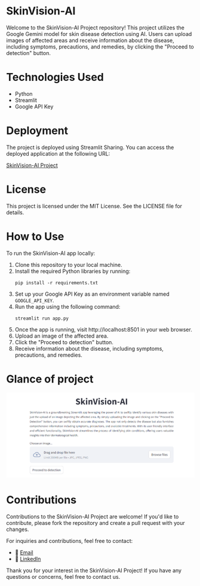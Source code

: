 # SkinVision-AI

Welcome to the SkinVision-AI Project repository! This project utilizes the Google Gemini model for skin disease detection using AI. Users can upload images of affected areas and receive information about the disease, including symptoms, precautions, and remedies, by clicking the "Proceed to detection" button.

# Technologies Used

- Python
- Streamlit
- Google API Key

# Deployment
The project is deployed using Streamlit Sharing. You can access the deployed application at the following URL:

[SkinVision-AI Project](https://skinvision-ai.streamlit.app/)

# License
This project is licensed under the MIT License. See the LICENSE file for details.

# How to Use
To run the SkinVision-AI app locally:

1. Clone this repository to your local machine.
2. Install the required Python libraries by running:
    ```
    pip install -r requirements.txt
    ```
3. Set up your Google API Key as an environment variable named `GOOGLE_API_KEY`.
4. Run the app using the following command:
    ```
    streamlit run app.py
    ```
5. Once the app is running, visit http://localhost:8501 in your web browser.
6. Upload an image of the affected area.
7. Click the "Proceed to detection" button.
8. Receive information about the disease, including symptoms, precautions, and remedies.

# Glance of project
![image](web_console.png)


# Contributions
Contributions to the SkinVision-AI Project are welcome! If you'd like to contribute, please fork the repository and create a pull request with your changes.

For inquiries and contributions, feel free to contact:
- 📧 [Email](mailto:vbkate9@gmail.com)
- 🔗 [LinkedIn](https://www.linkedin.com/in/virendrakate/)

Thank you for your interest in the SkinVision-AI Project! If you have any questions or concerns, feel free to contact us.
